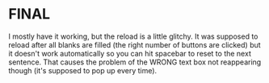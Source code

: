 # FINAL

I mostly have it working, but the reload is a little glitchy. It was supposed to reload after all blanks are filled (the right number of buttons are clicked) but it doesn't work automatically so you can hit spacebar to reset to the next sentence. That causes the problem of the WRONG text box not reappearing though (it's supposed to pop up every time). 
